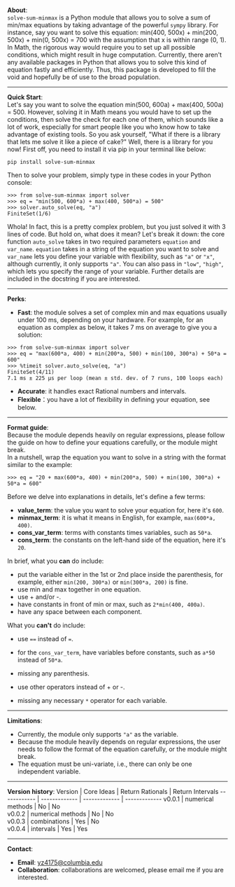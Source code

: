 **About**:  
`solve-sum-minmax` is a Python module that allows you to solve a sum of min/max equations 
by taking advantage of the powerful `sympy` library. For instance, say you want to 
solve this equation: min(400, 500x) + min(200, 500x) + min(0, 500x) = 700 
with the assumption that x is within range (0, 1).  
In Math, the rigorous way would 
require you to set up all possible conditions, which 
might result in huge computation. 
Currently, there aren't any available packages in Python
that allows you to solve this kind of equation fastly and efficiently. Thus,
this package is developed to fill the void and hopefully be of use to the broad 
population.  
****
**Quick Start**:  
Let's say you want to solve the equation 
min(500, 600a) + max(400, 500a) = 500. However, solving it in Math means you 
would have to set up the conditions, then solve the check for each one of them, 
which sounds like a lot of work, especially for smart people like you 
who know how to take advantage of existing tools. So you ask yourself,
"What if there is a library that lets me solve it like a piece of cake?" Well, 
there is a library for you now! First off, you need to install it via pip 
in your terminal like below:  
```
pip install solve-sum-minmax
```
Then to solve your problem, simply type in these
codes in your Python console: 
```
>>> from solve-sum-minmax import solver
>>> eq = "min(500, 600*a) + max(400, 500*a) = 500"
>>> solver.auto_solve(eq, "a")
FiniteSet(1/6)
```
Whola! In fact, this is a pretty complex problem, but 
you just solved it with 3 lines of code. But hold on, what does it mean? 
Let's break it down: the core function 
`auto_solve` takes in two required parameters 
`equation` and `var_name`. `equation` takes in a string of the equation you want to solve 
and `var_name` lets you define your variable with flexibility, such as `"a"`
or `"x"`, although currently, it only supports `"a"`. 
You can also pass in `"low"`, `"high"`, which lets you specify the range 
of your variable. Further details are included in the docstring 
if you are interested.  
****
**Perks**:  
* **Fast**: the module solves a set of complex min and max equations usually 
  under 100 ms, depending on your hardware. 
For example, for an equation as complex as below, it takes 7 ms on average to 
  give you a solution:
  
```
>>> from solve-sum-minmax import solver 
>>> eq = "max(600*a, 400) + min(200*a, 500) + min(100, 300*a) + 50*a = 600"
>>> %timeit solver.auto_solve(eq, "a")
FiniteSet(4/11)
7.1 ms ± 225 µs per loop (mean ± std. dev. of 7 runs, 100 loops each)
```
* **Accurate**: it handles exact Rational numbers and intervals. 
* **Flexible**：you have a lot of flexibility in defining your equation, 
  see below. 
****
**Format guide**:  
Because the module depends heavily on regular expressions, please follow 
the guide on how to define your equations carefully, or the module might break.   
In a nutshell, wrap the equation you want to solve in a string with the format
similar to the example: 
```
>>> eq = "20 + max(600*a, 400) + min(200*a, 500) + min(100, 300*a) + 50*a = 600"
```
Before we delve into explanations in details, let's define a few terms: 
* **value_term**: the value you want to solve your equation for, here it's `600`. 
* **minmax_term**: it is what it means in English, for example, `max(600*a, 400)`.
* **cons_var_term**: terms with constants times variables, such as `50*a`.
* **cons_term**: the constants on the left-hand side of the equation, here 
it's `20`.
  
  
In brief, what you **can** do include:
* put the variable either in the 1st or 2nd place inside the parenthesis, for 
example, either `min(200, 300*a)` or `min(300*a, 200)` is fine.
* use min and max together in one equation.
* use + and/or -. 
* have constants in front of min or max, such as `2*min(400, 400a)`.
* have any space between each component.

What you **can't** do include: 
* use `==` instead of `=`.
* for the `cons_var_term`, have variables before constants, such as `a*50` 
instead of `50*a`.
  
* missing any parenthesis. 
* use other operators instead of + or -.
* missing any necessary `*` operator for each variable.
****
**Limitations**:  
* Currently, the module only supports `"a"` as the variable. 
* Because the module heavily depends on regular expressions, 
  the user needs to follow the format of the 
equation carefully, or the module might break.
* The equation must be uni-variate, i.e., there can only be one independent 
variable. 
****
**Version history**: 
Version | Core Ideas | Return Rationals | Return Intervals 
------------ | ------------- | ------------- | -------------
v0.0.1 | numerical methods | No | No  
v0.0.2 | numerical methods | No | No  
v0.0.3 | combinations | Yes | No  
v0.0.4 | intervals | Yes | Yes
****
**Contact**:  
* **Email**: yz4175@columbia.edu
* **Collaboration**: collaborations are welcomed, please email me if you 
are interested.
